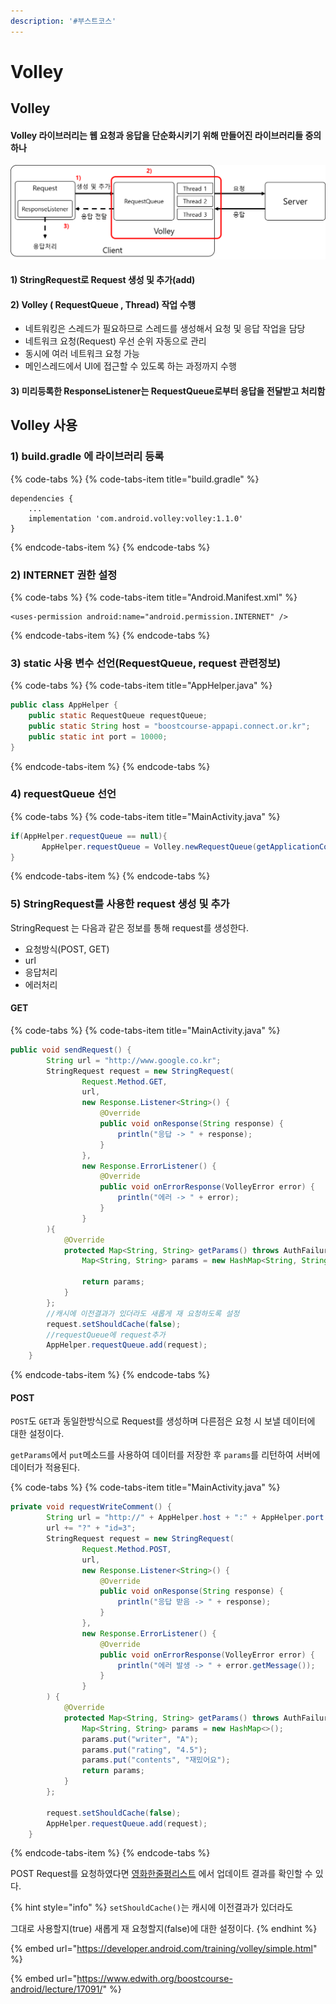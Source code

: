 ```yaml
---
description: '#부스트코스'
---
```


# Volley

## Volley

#### Volley 라이브러리는 웹 요청과 응답을 단순화시키기 위해 만들어진 라이브러리들 중의 하나 

![](../.gitbook/assets/volley.png)

#### 1\) StringRequest로 Request 생성 및 추가\(add\)

#### 2\) Volley \( RequestQueue , Thread\) 작업 수행 

* 네트워킹은 스레드가 필요하므로 스레드를 생성해서 요청 및 응답 작업을 담당
* 네트워크 요청\(Request\) 우선 순위 자동으로 관리
* 동시에 여러 네트워크 요청 가능 
* 메인스레드에서 UI에 접근할 수 있도록 하는 과정까지 수행

#### 3\) 미리등록한 ResponseListener는 RequestQueue로부터 응답을 전달받고 처리함

## Volley 사용

### 1\) build.gradle 에 라이브러리 등록 

{% code-tabs %}
{% code-tabs-item title="build.gradle" %}
```text
dependencies {
    ...
    implementation 'com.android.volley:volley:1.1.0'
}
```
{% endcode-tabs-item %}
{% endcode-tabs %}

### 2\) INTERNET 권한 설정 

{% code-tabs %}
{% code-tabs-item title="Android.Manifest.xml" %}
```markup
<uses-permission android:name="android.permission.INTERNET" />
```
{% endcode-tabs-item %}
{% endcode-tabs %}

### 3\) static 사용 변수 선언\(RequestQueue, request 관련정보\)

{% code-tabs %}
{% code-tabs-item title="AppHelper.java" %}
```java
public class AppHelper {
    public static RequestQueue requestQueue;
    public static String host = "boostcourse-appapi.connect.or.kr";
    public static int port = 10000;
}
```
{% endcode-tabs-item %}
{% endcode-tabs %}

### 4\) requestQueue 선언 

{% code-tabs %}
{% code-tabs-item title="MainActivity.java" %}
```java
if(AppHelper.requestQueue == null){
       AppHelper.requestQueue = Volley.newRequestQueue(getApplicationContext());
}
```
{% endcode-tabs-item %}
{% endcode-tabs %}

### 5\) StringRequest를 사용한 request 생성 및 추가 

StringRequest 는 다음과 같은 정보를 통해 request를 생성한다. 

* 요청방식\(POST, GET\)
* url 
* 응답처리
* 에러처리

#### **GET**

{% code-tabs %}
{% code-tabs-item title="MainActivity.java" %}
```java
public void sendRequest() {
        String url = "http://www.google.co.kr";
        StringRequest request = new StringRequest(
                Request.Method.GET,
                url,
                new Response.Listener<String>() {
                    @Override
                    public void onResponse(String response) {
                        println("응답 -> " + response);
                    }
                },
                new Response.ErrorListener() {
                    @Override
                    public void onErrorResponse(VolleyError error) {
                        println("에러 -> " + error);
                    }
                }
        ){
            @Override
            protected Map<String, String> getParams() throws AuthFailureError {
                Map<String, String> params = new HashMap<String, String>();

                return params;
            }
        };
        //캐시에 이전결과가 있더라도 새롭게 재 요청하도록 설정  
        request.setShouldCache(false);
        //requestQueue에 request추가
        AppHelper.requestQueue.add(request);
    }
```
{% endcode-tabs-item %}
{% endcode-tabs %}

#### POST 

`POST`도 `GET`과 동일한방식으로 Request를 생성하며 다른점은 요청 시 보낼 데이터에 대한 설정이다.

 `getParams`에서 `put`메소드를 사용하여 데이터를 저장한 후 `params`를 리턴하여 서버에 데이터가 적용된다.

{% code-tabs %}
{% code-tabs-item title="MainActivity.java" %}
```java
private void requestWriteComment() {
        String url = "http://" + AppHelper.host + ":" + AppHelper.port + "/movie/createComment";
        url += "?" + "id=3";
        StringRequest request = new StringRequest(
                Request.Method.POST,
                url,
                new Response.Listener<String>() {
                    @Override
                    public void onResponse(String response) {
                        println("응답 받음 -> " + response);
                    }
                },
                new Response.ErrorListener() {
                    @Override
                    public void onErrorResponse(VolleyError error) {
                        println("에러 발생 -> " + error.getMessage());
                    }
                }
        ) {
            @Override
            protected Map<String, String> getParams() throws AuthFailureError {
                Map<String, String> params = new HashMap<>();
                params.put("writer", "A");
                params.put("rating", "4.5");
                params.put("contents", "재밌어요");
                return params;
            }
        };

        request.setShouldCache(false);
        AppHelper.requestQueue.add(request);
    }
```
{% endcode-tabs-item %}
{% endcode-tabs %}

POST Request를 요청하였다면 [영화한줄평리스트](http://boostcourse-appapi.connect.or.kr:10000/movie/readCommentList?id=3) 에서 업데이트 결과를 확인할 수 있다.

{% hint style="info" %}
`setShouldCache()`는 캐시에 이전결과가 있더라도 

그대로 사용할지\(true\) 새롭게 재 요청할지\(false\)에 대한 설정이다.
{% endhint %}

{% embed url="https://developer.android.com/training/volley/simple.html" %}

{% embed url="https://www.edwith.org/boostcourse-android/lecture/17091/" %}



